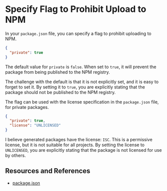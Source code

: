 # Specify Flag to Prohibit Upload to NPM

In your `package.json` file, you can specify a flag to prohibit uploading to NPM.

```json
{
  "private": true
}
```

The default value for `private` is `false`. When set to `true`, it will prevent the package from being published to the NPM registry.

The challenge with the default is that it is not explicitly set, and it is easy to forget to set it. By setting it to `true`, you are explicitly stating that the package should not be published to the NPM registry.

The flag can be used with the license specification in the `package.json` file, for private packages.

```json
{
  "private": true,
  "license": "UNLICENSED"
}
```

I believe generated packages have the license: `ISC`. This is a permissive license, but it is not suitable for all projects. By setting the license to `UNLICENSED`, you are explicitly stating that the package is not licensed for use by others.

## Resources and References

- [package.json](https://docs.npmjs.com/cli/v10/configuring-npm/package-json)

